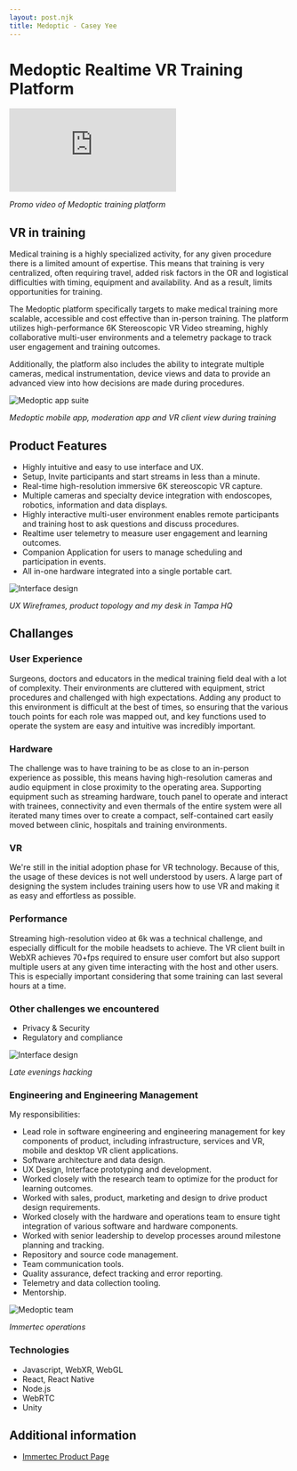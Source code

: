 ```yaml
---
layout: post.njk
title: Medoptic - Casey Yee
---
```


# Medoptic Realtime VR Training Platform

<div class="video-wrapper">
  <iframe src="https://www.youtube.com/embed/km2YqfIjBMo" frameborder="0" allow="accelerometer; autoplay; encrypted-media; gyroscope; picture-in-picture" allowfullscreen></iframe>
</div>

_Promo video of Medoptic training platform_

## VR in training

Medical training is a highly specialized activity, for any given procedure there is a limited amount of expertise. This means that training is very centralized, often requiring travel, added risk factors in the OR and logistical difficulties with timing, equipment and availability. And as a result, limits opportunities for training.

The Medoptic platform specifically targets to make medical training more scalable, accessible and cost effective than in-person training. The platform utilizes high-performance 6K Stereoscopic VR Video streaming, highly collaborative multi-user environments and a telemetry package to track user engagement and training outcomes.

Additionally, the platform also includes the ability to integrate multiple cameras, medical instrumentation, device views and data to provide an advanced view into how decisions are made during procedures.

![Medoptic app suite](/img/medoptic/vr-apps.gif)

_Medoptic mobile app, moderation app and VR client view during training_

## Product Features

- Highly intuitive and easy to use interface and UX.
- Setup, Invite participants and start streams in less than a minute.
- Real-time high-resolution immersive 6K stereoscopic VR capture.
- Multiple cameras and specialty device integration with endoscopes, robotics, information and data displays.
- Highly interactive multi-user environment enables remote participants and training host to ask questions and discuss procedures.
- Realtime user telemetry to measure user engagement and learning outcomes.
- Companion Application for users to manage scheduling and participation in events.
- All in-one hardware integrated into a single portable cart.

![Interface design](/img/medoptic/streamer-interface.png)

_UX Wireframes, product topology and my desk in Tampa HQ_

## Challanges

### User Experience

Surgeons, doctors and educators in the medical training field deal with a lot of complexity. Their environments are cluttered with equipment, strict procedures and challenged with high expectations. Adding any product to this environment is difficult at the best of times, so ensuring that the various touch points for each role was mapped out, and key functions used to operate the system are easy and intuitive was incredibly important.

### Hardware

The challenge was to have training to be as close to an in-person experience as possible, this means having high-resolution cameras and audio equipment in close proximity to the operating area. Supporting equipment such as streaming hardware, touch panel to operate and interact with trainees, connectivity and even thermals of the entire system were all iterated many times over to create a compact, self-contained cart easily moved between clinic, hospitals and training environments.

### VR

We're still in the initial adoption phase for VR technology. Because of this, the usage of these devices is not well understood by users. A large part of designing the system includes training users how to use VR and making it as easy and effortless as possible.

### Performance

Streaming high-resolution video at 6k was a technical challenge, and especially difficult for the mobile headsets to achieve. The VR client built in WebXR achieves 70+fps required to ensure user comfort but also support multiple users at any given time interacting with the host and other users. This is especially important considering that some training can last several hours at a time.

### Other challenges we encountered

- Privacy & Security
- Regulatory and compliance

![Interface design](/img/medoptic/working.gif)

_Late evenings hacking_

### Engineering and Engineering Management

My responsibilities:

- Lead role in software engineering and engineering management for key components of product, including infrastructure, services and VR, mobile and desktop VR client applications.
- Software architecture and data design.
- UX Design, Interface prototyping and development.
- Worked closely with the research team to optimize for the product for learning outcomes.
- Worked with sales, product, marketing and design to drive product design requirements.
- Worked closely with the hardware and operations team to ensure tight integration of various software and hardware components.
- Worked with senior leadership to develop processes around milestone planning and tracking.
- Repository and source code management.
- Team communication tools.
- Quality assurance, defect tracking and error reporting.
- Telemetry and data collection tooling.
- Mentorship.

![Medoptic team](/img/medoptic/team.png)

_Immertec operations_

### Technologies

- Javascript, WebXR, WebGL
- React, React Native
- Node.js
- WebRTC
- Unity

## Additional information

- [Immertec Product Page](https://immertec.com/)
